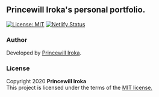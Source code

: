 ## Princewill Iroka's personal portfolio. 
[![License: MIT](https://img.shields.io/badge/License-MIT-yellow.svg)](https://opensource.org/licenses/MIT)
[![Netlify Status](https://api.netlify.com/api/v1/badges/db8eb64c-a668-4f75-a5d1-2998e5b0f898/deploy-status)](https://app.netlify.com/sites/princewill-iroka/deploys)
### Author
Developed by [Princewill Iroka](https://princewilliroka.com/).
### License
Copyright 2020 **Princewill Iroka** \
This project is licensed under the terms of the [MIT license.](https://github.com/PrincewillIroka/my-personal-portfolio/blob/master/LICENSE)

